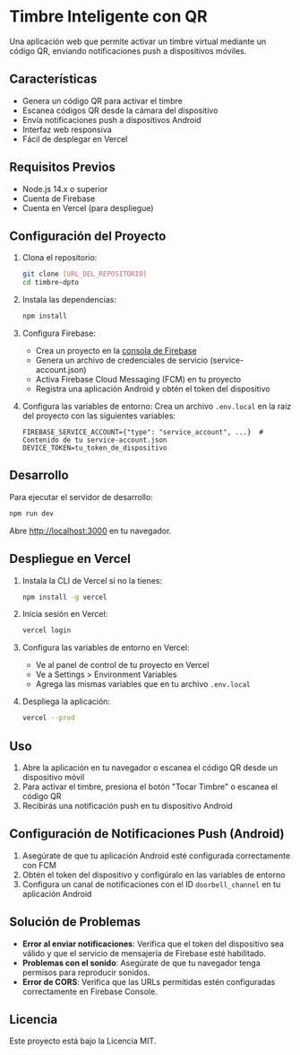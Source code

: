 # Timbre Inteligente con QR

Una aplicación web que permite activar un timbre virtual mediante un código QR, enviando notificaciones push a dispositivos móviles.

## Características

- Genera un código QR para activar el timbre
- Escanea códigos QR desde la cámara del dispositivo
- Envía notificaciones push a dispositivos Android
- Interfaz web responsiva
- Fácil de desplegar en Vercel

## Requisitos Previos

- Node.js 14.x o superior
- Cuenta de Firebase
- Cuenta en Vercel (para despliegue)

## Configuración del Proyecto

1. Clona el repositorio:
   ```bash
   git clone [URL_DEL_REPOSITORIO]
   cd timbre-dpto
   ```

2. Instala las dependencias:
   ```bash
   npm install
   ```

3. Configura Firebase:
   - Crea un proyecto en la [consola de Firebase](https://console.firebase.google.com/)
   - Genera un archivo de credenciales de servicio (service-account.json)
   - Activa Firebase Cloud Messaging (FCM) en tu proyecto
   - Registra una aplicación Android y obtén el token del dispositivo

4. Configura las variables de entorno:
   Crea un archivo `.env.local` en la raíz del proyecto con las siguientes variables:
   ```
   FIREBASE_SERVICE_ACCOUNT={"type": "service_account", ...}  # Contenido de tu service-account.json
   DEVICE_TOKEN=tu_token_de_dispositivo
   ```

## Desarrollo

Para ejecutar el servidor de desarrollo:

```bash
npm run dev
```

Abre [http://localhost:3000](http://localhost:3000) en tu navegador.

## Despliegue en Vercel

1. Instala la CLI de Vercel si no la tienes:
   ```bash
   npm install -g vercel
   ```

2. Inicia sesión en Vercel:
   ```bash
   vercel login
   ```

3. Configura las variables de entorno en Vercel:
   - Ve al panel de control de tu proyecto en Vercel
   - Ve a Settings > Environment Variables
   - Agrega las mismas variables que en tu archivo `.env.local`

4. Despliega la aplicación:
   ```bash
   vercel --prod
   ```

## Uso

1. Abre la aplicación en tu navegador o escanea el código QR desde un dispositivo móvil
2. Para activar el timbre, presiona el botón "Tocar Timbre" o escanea el código QR
3. Recibirás una notificación push en tu dispositivo Android

## Configuración de Notificaciones Push (Android)

1. Asegúrate de que tu aplicación Android esté configurada correctamente con FCM
2. Obtén el token del dispositivo y configúralo en las variables de entorno
3. Configura un canal de notificaciones con el ID `doorbell_channel` en tu aplicación Android

## Solución de Problemas

- **Error al enviar notificaciones**: Verifica que el token del dispositivo sea válido y que el servicio de mensajería de Firebase esté habilitado.
- **Problemas con el sonido**: Asegúrate de que tu navegador tenga permisos para reproducir sonidos.
- **Error de CORS**: Verifica que las URLs permitidas estén configuradas correctamente en Firebase Console.

## Licencia

Este proyecto está bajo la Licencia MIT.

